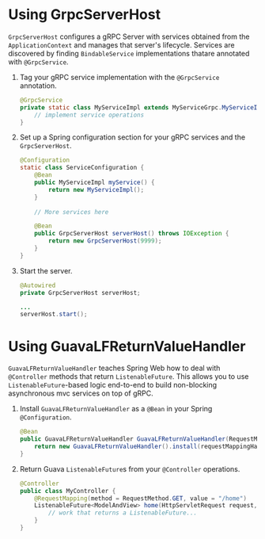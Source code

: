 Using GrpcServerHost
====================
`GrpcServerHost` configures a gRPC Server with services obtained from the `ApplicationContext` and manages that server's 
lifecycle. Services are discovered by finding `BindableService` implementations thatare annotated with `@GrpcService`.

1. Tag your gRPC service implementation with the `@GrpcService` annotation.
   ```java
   @GrpcService
   private static class MyServiceImpl extends MyServiceGrpc.MyServiceImplBase {
       // implement service operations
   }
   ```
   
2. Set up a Spring configuration section for your gRPC services and the `GrpcServerHost`.
   ```java
   @Configuration
   static class ServiceConfiguration {
       @Bean
       public MyServiceImpl myService() {
           return new MyServiceImpl();
       }
    
       // More services here

       @Bean
       public GrpcServerHost serverHost() throws IOException {
           return new GrpcServerHost(9999);
       }
   }
   ```
   
3. Start the server.
   ```java
   @Autowired
   private GrpcServerHost serverHost;

   ...
   serverHost.start();

   ```

Using GuavaLFReturnValueHandler
===============================
`GuavaLFReturnValueHandler` teaches Spring Web how to deal with `@Controller` methods that return `ListenableFuture`. 
This allows you to use `ListenableFuture`-based logic end-to-end to build non-blocking asynchronous mvc services on top 
of gRPC.

1. Install `GuavaLFReturnValueHandler` as a `@Bean` in your Spring `@Configuration`.
   ```java
   @Bean
   public GuavaLFReturnValueHandler GuavaLFReturnValueHandler(RequestMappingHandlerAdapter requestMappingHandlerAdapter) {
       return new GuavaLFReturnValueHandler().install(requestMappingHandlerAdapter);
   }
   ```
   
2. Return Guava `ListenableFuture`s from your `@Controller` operations.
   ```java
   @Controller
   public class MyController {
       @RequestMapping(method = RequestMethod.GET, value = "/home")
       ListenableFuture<ModelAndView> home(HttpServletRequest request, Model model) {
           // work that returns a ListenableFuture...
       }
   }
   ```